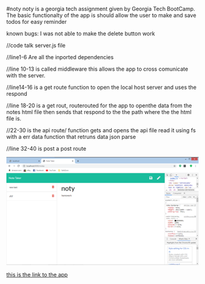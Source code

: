 #noty 
noty is a georgia tech assignment given by Georgia Tech BootCamp.
The basic functionalty of the app is should allow the user to make and save todos
for easy reminder
  
known bugs: I was not able to make the delete button work

//code talk server.js file

//line1-6
Are all the inported dependencies

//line 10-13
is called middleware  this allows the app to cross comunicate with the server.

//line14-16
is a get route function to open the local host server
and uses the respond

//line 18-20
is a get rout, routerouted for the app to openthe data from the notes html file
then sends that respond to the the path where the the html file is.

//22-30
is the api route/ function gets and opens the api file read it using fs
with a err data function that retruns data json parse

//line 32-40
is post a post route


![screenshot](./public/assets/images/cuatro.png)


[this is the link to the app](https://noty-note.herokuapp.com/)


